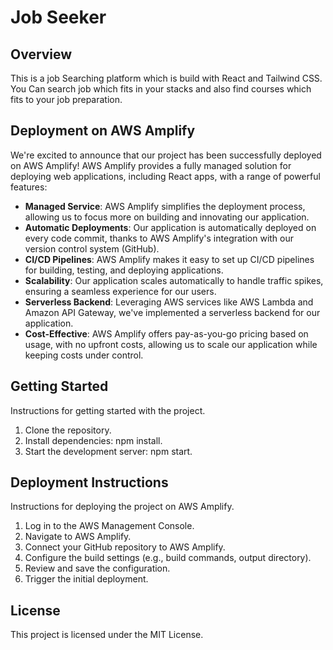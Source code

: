 # Job Seeker

## Overview

This is a job Searching platform which is build with React and Tailwind CSS. You Can search job which fits in your stacks and also find courses which fits to your job preparation.

## Deployment on AWS Amplify

We're excited to announce that our project has been successfully deployed on AWS Amplify! AWS Amplify provides a fully managed solution for deploying web applications, including React apps, with a range of powerful features:

- **Managed Service**: AWS Amplify simplifies the deployment process, allowing us to focus more on building and innovating our application.
- **Automatic Deployments**: Our application is automatically deployed on every code commit, thanks to AWS Amplify's integration with our version control system (GitHub).
- **CI/CD Pipelines**: AWS Amplify makes it easy to set up CI/CD pipelines for building, testing, and deploying applications.
- **Scalability**: Our application scales automatically to handle traffic spikes, ensuring a seamless experience for our users.
- **Serverless Backend**: Leveraging AWS services like AWS Lambda and Amazon API Gateway, we've implemented a serverless backend for our application.
- **Cost-Effective**: AWS Amplify offers pay-as-you-go pricing based on usage, with no upfront costs, allowing us to scale our application while keeping costs under control.

## Getting Started

Instructions for getting started with the project.

1. Clone the repository.
2. Install dependencies: npm install.
3. Start the development server: npm start.

## Deployment Instructions

Instructions for deploying the project on AWS Amplify.

1. Log in to the AWS Management Console.
2. Navigate to AWS Amplify.
3. Connect your GitHub repository to AWS Amplify.
4. Configure the build settings (e.g., build commands, output directory).
5. Review and save the configuration.
6. Trigger the initial deployment.

## License

This project is licensed under the MIT License.

